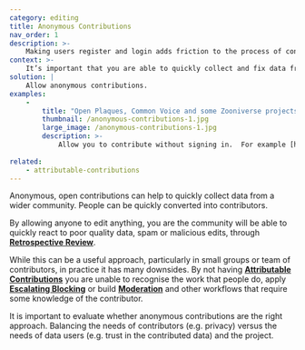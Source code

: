 ```yaml
---
category: editing
title: Anonymous Contributions
nav_order: 1
description: >-
    Making users register and login adds friction to the process of contributing
context: >-
    It’s important that you are able to quickly collect and fix data from the broadest possible community and you value this more than the ability to track who made specific contributors.
solution: |
    Allow anonymous contributions.
examples:
    -
        title: "Open Plaques, Common Voice and some Zooniverse projects"
        thumbnail: /anonymous-contributions-1.jpg
        large_image: /anonymous-contributions-1.jpg
        description: >-
            Allow you to contribute without signing in.  For example [https://www.zooniverse.org/projects/shuebner729/snapshot-molopo](https://www.zooniverse.org/projects/shuebner729/snapshot-molopo)
    
related:
    - attributable-contributions
---
```


Anonymous, open contributions can help to quickly collect data from a wider community. People can be quickly converted into contributors.

By allowing anyone to edit anything, you are the community will be able to quickly react to poor quality data, spam or malicious edits, through **[Retrospective Review](/patterns/maintaining-quality/retrospective-review)**.

While this can be a useful approach, particularly in small groups or team of contributors, in practice it has many downsides. By not having **[Attributable Contributions](/patterns/editing/attributable-contributions)** you are unable to recognise the work that people do, apply **[Escalating Blocking](/patterns/managing-conflict/escalating-blocking)** or build **[Moderation](/patterns/editing/moderation)** and other workflows that require some knowledge of the contributor.

It is important to evaluate whether anonymous contributions are the right approach. Balancing the needs of contributors (e.g. privacy) versus the needs of data users (e.g. trust in the contributed data) and the project.